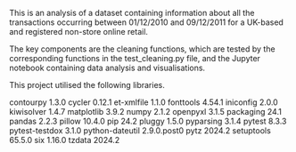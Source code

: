 
This is an analysis of a dataset containing information about all the transactions occurring between 01/12/2010 and 09/12/2011 for a UK-based and registered non-store online retail.

The key components are the cleaning functions, which are tested by the corresponding functions in the test_cleaning.py file, and the Jupyter notebook containing data analysis and visualisations.

This project utilised the following libraries.

contourpy       1.3.0
cycler          0.12.1
et-xmlfile      1.1.0
fonttools       4.54.1
iniconfig       2.0.0
kiwisolver      1.4.7
matplotlib      3.9.2
numpy           2.1.2
openpyxl        3.1.5
packaging       24.1
pandas          2.2.3
pillow          10.4.0
pip             24.2
pluggy          1.5.0
pyparsing       3.1.4
pytest          8.3.3
pytest-testdox  3.1.0
python-dateutil 2.9.0.post0
pytz            2024.2
setuptools      65.5.0
six             1.16.0
tzdata          2024.2


